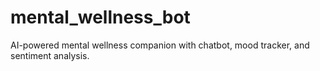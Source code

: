 # mental_wellness_bot
AI-powered mental wellness companion with chatbot, mood tracker, and sentiment analysis.
